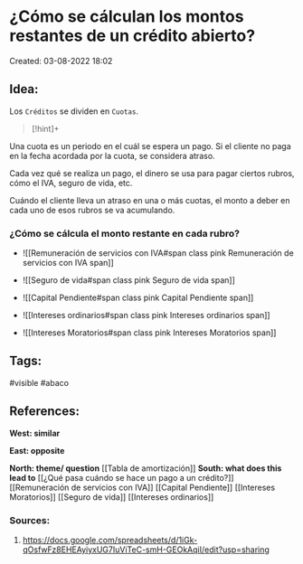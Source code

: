 # ¿Cómo se cálculan los montos restantes de un crédito abierto?

Created: 03-08-2022 18:02

## <span class="pink"> **Idea:** </span>
Los `Créditos` se dividen en `Cuotas`.
> [!hint]+
> 
Una cuota es un periodo en el cuál se espera un pago. Si el cliente no paga en la fecha acordada por la cuota, se considera atraso.

Cada vez qué se realiza un pago, el dinero se usa para pagar ciertos rubros, cómo el IVA, seguro de vida, etc.

Cuándo el cliente lleva un atraso en una o más cuotas, el monto a deber en cada uno de esos rubros se va acumulando.

### ¿Cómo se cálcula el monto restante en cada rubro?

* ![[Remuneración de servicios con IVA#span class pink Remuneración de servicios con IVA span]]

* ![[Seguro de vida#span class pink Seguro de vida span]]

* ![[Capital Pendiente#span class pink Capital Pendiente span]]

* ![[Intereses ordinarios#span class pink Intereses ordinarios span]]
*  ![[Intereses Moratorios#span class pink Intereses Moratorios span]]

## <span class="orange"> **Tags:**</span>
<span class="tag"> #visible</span> <span class="tag"> #abaco </span>

## <span class="green"> **References:**</span>

<span class="blue"> **West: similar** </span>

<span class="blue"> **East: opposite** </span>

<span class="blue"> **North: theme/ question** </span>
[[Tabla de amortización]]
<span class="blue"> **South: what does this lead to** </span>
[[¿Qué pasa cuándo se hace un pago a un crédito?]]
[[Remuneración de servicios con IVA]]
[[Capital Pendiente]]
[[Intereses Moratorios]]
[[Seguro de vida]]
[[Intereses ordinarios]]

### <span class="purple"> **Sources:**</span>
1. https://docs.google.com/spreadsheets/d/1iGk-qOsfwFz8EHEAyiyxUG7IuViTeC-smH-GEOkAqiI/edit?usp=sharing